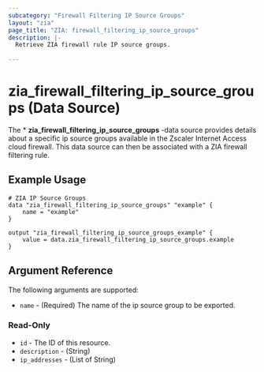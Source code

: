 ```yaml
---
subcategory: "Firewall Filtering IP Source Groups"
layout: "zia"
page_title: "ZIA: firewall_filtering_ip_source_groups"
description: |-
  Retrieve ZIA firewall rule IP source groups.
  
---
```


# zia_firewall_filtering_ip_source_groups (Data Source)

The * **zia_firewall_filtering_ip_source_groups** -data source provides details about a specific ip source groups available in the Zscaler Internet Access cloud firewall. This data source can then be associated with a ZIA firewall filtering rule.

## Example Usage

```hcl
# ZIA IP Source Groups
data "zia_firewall_filtering_ip_source_groups" "example" {
    name = "example"
}

output "zia_firewall_filtering_ip_source_groups_example" {
    value = data.zia_firewall_filtering_ip_source_groups.example
}
```

## Argument Reference

The following arguments are supported:

* `name` - (Required) The name of the ip source group to be exported.

### Read-Only

* `id` - The ID of this resource.
* `description` - (String)
* `ip_addresses` - (List of String)
